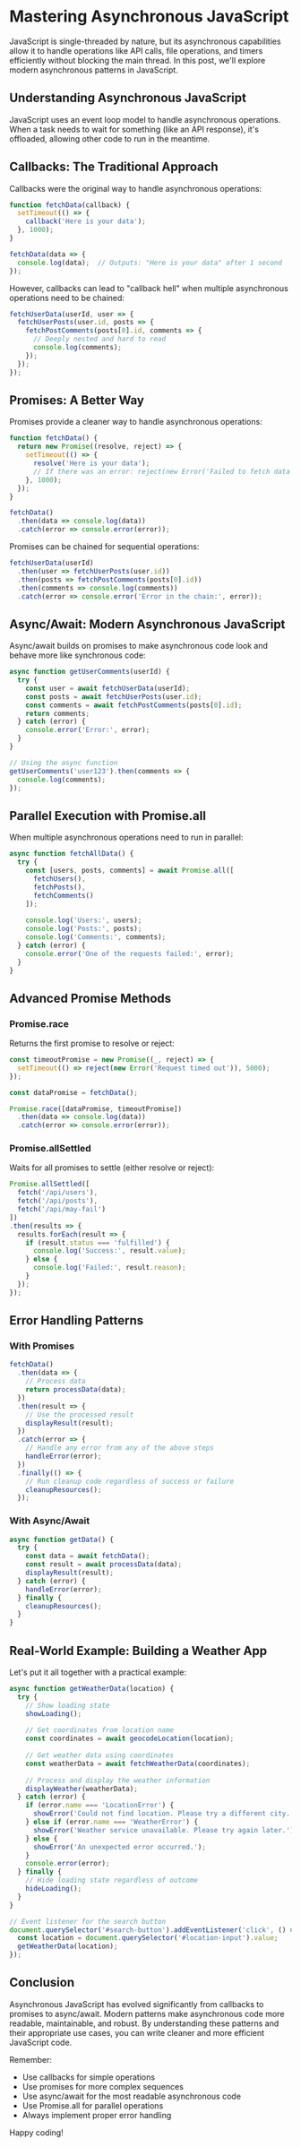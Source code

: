 # Mastering Asynchronous JavaScript

JavaScript is single-threaded by nature, but its asynchronous capabilities allow it to handle operations like API calls, file operations, and timers efficiently without blocking the main thread. In this post, we'll explore modern asynchronous patterns in JavaScript.

## Understanding Asynchronous JavaScript

JavaScript uses an event loop model to handle asynchronous operations. When a task needs to wait for something (like an API response), it's offloaded, allowing other code to run in the meantime.

## Callbacks: The Traditional Approach

Callbacks were the original way to handle asynchronous operations:

```javascript
function fetchData(callback) {
  setTimeout(() => {
    callback('Here is your data');
  }, 1000);
}

fetchData(data => {
  console.log(data);  // Outputs: "Here is your data" after 1 second
});
```

However, callbacks can lead to "callback hell" when multiple asynchronous operations need to be chained:

```javascript
fetchUserData(userId, user => {
  fetchUserPosts(user.id, posts => {
    fetchPostComments(posts[0].id, comments => {
      // Deeply nested and hard to read
      console.log(comments);
    });
  });
});
```

## Promises: A Better Way

Promises provide a cleaner way to handle asynchronous operations:

```javascript
function fetchData() {
  return new Promise((resolve, reject) => {
    setTimeout(() => {
      resolve('Here is your data');
      // If there was an error: reject(new Error('Failed to fetch data'));
    }, 1000);
  });
}

fetchData()
  .then(data => console.log(data))
  .catch(error => console.error(error));
```

Promises can be chained for sequential operations:

```javascript
fetchUserData(userId)
  .then(user => fetchUserPosts(user.id))
  .then(posts => fetchPostComments(posts[0].id))
  .then(comments => console.log(comments))
  .catch(error => console.error('Error in the chain:', error));
```

## Async/Await: Modern Asynchronous JavaScript

Async/await builds on promises to make asynchronous code look and behave more like synchronous code:

```javascript
async function getUserComments(userId) {
  try {
    const user = await fetchUserData(userId);
    const posts = await fetchUserPosts(user.id);
    const comments = await fetchPostComments(posts[0].id);
    return comments;
  } catch (error) {
    console.error('Error:', error);
  }
}

// Using the async function
getUserComments('user123').then(comments => {
  console.log(comments);
});
```

## Parallel Execution with Promise.all

When multiple asynchronous operations need to run in parallel:

```javascript
async function fetchAllData() {
  try {
    const [users, posts, comments] = await Promise.all([
      fetchUsers(),
      fetchPosts(),
      fetchComments()
    ]);
    
    console.log('Users:', users);
    console.log('Posts:', posts);
    console.log('Comments:', comments);
  } catch (error) {
    console.error('One of the requests failed:', error);
  }
}
```

## Advanced Promise Methods

### Promise.race

Returns the first promise to resolve or reject:

```javascript
const timeoutPromise = new Promise((_, reject) => {
  setTimeout(() => reject(new Error('Request timed out')), 5000);
});

const dataPromise = fetchData();

Promise.race([dataPromise, timeoutPromise])
  .then(data => console.log(data))
  .catch(error => console.error(error));
```

### Promise.allSettled

Waits for all promises to settle (either resolve or reject):

```javascript
Promise.allSettled([
  fetch('/api/users'),
  fetch('/api/posts'),
  fetch('/api/may-fail')
])
.then(results => {
  results.forEach(result => {
    if (result.status === 'fulfilled') {
      console.log('Success:', result.value);
    } else {
      console.log('Failed:', result.reason);
    }
  });
});
```

## Error Handling Patterns

### With Promises

```javascript
fetchData()
  .then(data => {
    // Process data
    return processData(data);
  })
  .then(result => {
    // Use the processed result
    displayResult(result);
  })
  .catch(error => {
    // Handle any error from any of the above steps
    handleError(error);
  })
  .finally(() => {
    // Run cleanup code regardless of success or failure
    cleanupResources();
  });
```

### With Async/Await

```javascript
async function getData() {
  try {
    const data = await fetchData();
    const result = await processData(data);
    displayResult(result);
  } catch (error) {
    handleError(error);
  } finally {
    cleanupResources();
  }
}
```

## Real-World Example: Building a Weather App

Let's put it all together with a practical example:

```javascript
async function getWeatherData(location) {
  try {
    // Show loading state
    showLoading();
    
    // Get coordinates from location name
    const coordinates = await geocodeLocation(location);
    
    // Get weather data using coordinates
    const weatherData = await fetchWeatherData(coordinates);
    
    // Process and display the weather information
    displayWeather(weatherData);
  } catch (error) {
    if (error.name === 'LocationError') {
      showError('Could not find location. Please try a different city.');
    } else if (error.name === 'WeatherError') {
      showError('Weather service unavailable. Please try again later.');
    } else {
      showError('An unexpected error occurred.');
    }
    console.error(error);
  } finally {
    // Hide loading state regardless of outcome
    hideLoading();
  }
}

// Event listener for the search button
document.querySelector('#search-button').addEventListener('click', () => {
  const location = document.querySelector('#location-input').value;
  getWeatherData(location);
});
```

## Conclusion

Asynchronous JavaScript has evolved significantly from callbacks to promises to async/await. Modern patterns make asynchronous code more readable, maintainable, and robust. By understanding these patterns and their appropriate use cases, you can write cleaner and more efficient JavaScript code.

Remember:
- Use callbacks for simple operations
- Use promises for more complex sequences
- Use async/await for the most readable asynchronous code
- Use Promise.all for parallel operations
- Always implement proper error handling

Happy coding!
